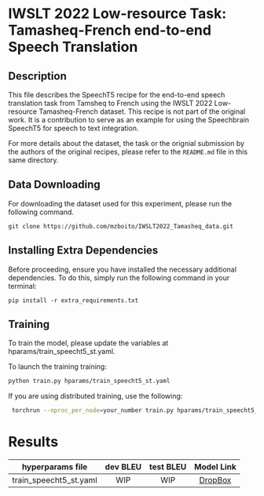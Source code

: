 # IWSLT 2022 Low-resource Task: Tamasheq-French end-to-end Speech Translation


## Description
This file describes the SpeechT5 recipe for the end-to-end speech translation task from Tamsheq to French using the IWSLT 2022 Low-resource Tamasheq-French dataset. 
This recipe is not part of the original work. It is a contribution to serve as an example for using the Speechbrain SpeechT5 for speech to text integration. 

For more details about the dataset, the task or the orignial submission by the authors of the original recipes, please refer to the `README.md` file in this same directory.

## Data Downloading

For downloading the dataset used for this experiment, please run the following command.

```
git clone https://github.com/mzboito/IWSLT2022_Tamasheq_data.git
```

## Installing Extra Dependencies

Before proceeding, ensure you have installed the necessary additional dependencies. To do this, simply run the following command in your terminal:

```
pip install -r extra_requirements.txt
```

## Training

To train the model, please update the variables at hparams/train_speecht5_st.yaml.

To launch the training training: 
```bash
python train.py hparams/train_speecht5_st.yaml
```
If you are using distributed training, use the following: 
```bash
 torchrun --nproc_per_node=your_number train.py hparams/train_speecht5_st.yaml --find_unused_parameters
 ```
# Results

| hyperparams file |  dev BLEU | test BLEU | Model Link |
|:----------------:|:---------:|:--------:|:--------:|
| train_speecht5_st.yaml | WIP | WIP | [DropBox](coming_soon) |
